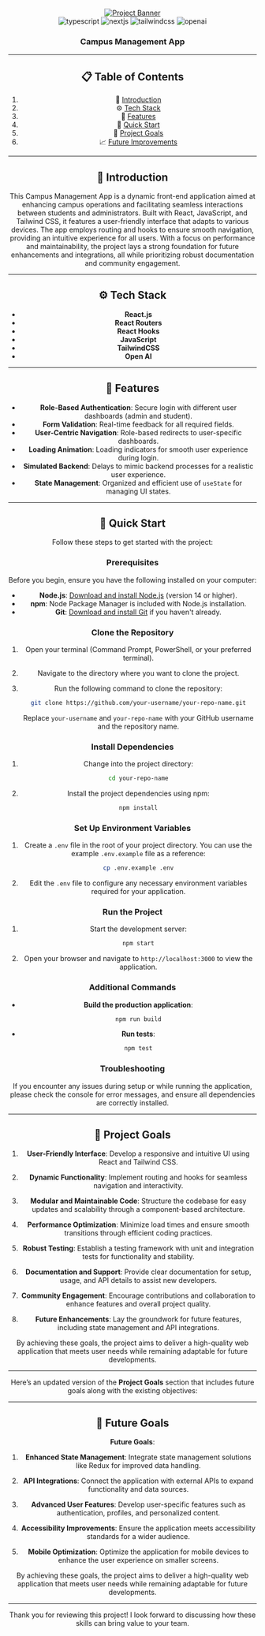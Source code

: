 
<div align="center">
  <br />
    <a href="https://github.com/your-github-username/campus-management-app" target="_blank">
      <img src="https://github.com/user-attachments/assets/769882e6-bae6-4932-a117-829cf34f809f" alt="Project Banner" />
    </a>
  <br />

  <div>
    <img src="https://img.shields.io/badge/-TypeScript-black?style=for-the-badge&logoColor=white&logo=typescript&color=3178C6" alt="typescript" />
    <img src="https://img.shields.io/badge/-Next_JS-black?style=for-the-badge&logoColor=white&logo=nextdotjs&color=000000" alt="nextjs" />
    <img src="https://img.shields.io/badge/-Tailwind_CSS-black?style=for-the-badge&logoColor=white&logo=tailwindcss&color=06B6D4" alt="tailwindcss" />
    <img src="https://img.shields.io/badge/-Open_AI-black?style=for-the-badge&logoColor=white&logo=openai&color=412991" alt="openai" />
  </div>

  <h3 align="center">Campus Management App</h3>

---

## 📋 Table of Contents

1. 🤖 [Introduction](#introduction)
2. ⚙️ [Tech Stack](#tech-stack)
3. 🔋 [Features](#features)
4. 🤸 [Quick Start](#quick-start)
5. 🔗 [Project Goals](#project-goals)
6. 📈 [Future Improvements](#future-improvements)

---

## <a name="introduction">🤖 Introduction</a>

This Campus Management App is a dynamic front-end application aimed at enhancing campus operations and facilitating seamless interactions between students and administrators. Built with React, JavaScript, and Tailwind CSS, it features a user-friendly interface that adapts to various devices. The app employs routing and hooks to ensure smooth navigation, providing an intuitive experience for all users. With a focus on performance and maintainability, the project lays a strong foundation for future enhancements and integrations, all while prioritizing robust documentation and community engagement.



---

## <a name="tech-stack">⚙️ Tech Stack</a>

- **React.js**
- **React Routers**
- **React Hooks**
- **JavaScript**
- **TailwindCSS**
- **Open AI**

---

## <a name="features">🔋 Features</a>

- **Role-Based Authentication**: Secure login with different user dashboards (admin and student).
- **Form Validation**: Real-time feedback for all required fields.
- **User-Centric Navigation**: Role-based redirects to user-specific dashboards.
- **Loading Animation**: Loading indicators for smooth user experience during login.
- **Simulated Backend**: Delays to mimic backend processes for a realistic user experience.
- **State Management**: Organized and efficient use of `useState` for managing UI states.

---

## <a name="quick-start">🚀 Quick Start</a>

Follow these steps to get started with the project:

### Prerequisites

Before you begin, ensure you have the following installed on your computer:

- **Node.js**: [Download and install Node.js](https://nodejs.org/) (version 14 or higher).
- **npm**: Node Package Manager is included with Node.js installation.
- **Git**: [Download and install Git](https://git-scm.com/) if you haven't already.

### Clone the Repository

1. Open your terminal (Command Prompt, PowerShell, or your preferred terminal).
2. Navigate to the directory where you want to clone the project.
3. Run the following command to clone the repository:

   ```bash
   git clone https://github.com/your-username/your-repo-name.git
   ```

   Replace `your-username` and `your-repo-name` with your GitHub username and the repository name.

### Install Dependencies

1. Change into the project directory:

   ```bash
   cd your-repo-name
   ```

2. Install the project dependencies using npm:

   ```bash
   npm install
   ```

### Set Up Environment Variables

1. Create a `.env` file in the root of your project directory. You can use the example `.env.example` file as a reference:

   ```bash
   cp .env.example .env
   ```

2. Edit the `.env` file to configure any necessary environment variables required for your application.

### Run the Project

1. Start the development server:

   ```bash
   npm start
   ```

2. Open your browser and navigate to `http://localhost:3000` to view the application.

### Additional Commands

- **Build the production application**:

  ```bash
  npm run build
  ```

- **Run tests**:

  ```bash
  npm test
  ```

### Troubleshooting

If you encounter any issues during setup or while running the application, please check the console for error messages, and ensure all dependencies are correctly installed.

---

## <a name="project-goals">🎯 Project Goals</a>

1. **User-Friendly Interface**: Develop a responsive and intuitive UI using React and Tailwind CSS.

2. **Dynamic Functionality**: Implement routing and hooks for seamless navigation and interactivity.

3. **Modular and Maintainable Code**: Structure the codebase for easy updates and scalability through a component-based architecture.

4. **Performance Optimization**: Minimize load times and ensure smooth transitions through efficient coding practices.

5. **Robust Testing**: Establish a testing framework with unit and integration tests for functionality and stability.

6. **Documentation and Support**: Provide clear documentation for setup, usage, and API details to assist new developers.

7. **Community Engagement**: Encourage contributions and collaboration to enhance features and overall project quality.

8. **Future Enhancements**: Lay the groundwork for future features, including state management and API integrations.

By achieving these goals, the project aims to deliver a high-quality web application that meets user needs while remaining adaptable for future developments.

--- 

Here’s an updated version of the **Project Goals** section that includes future goals along with the existing objectives:

---

## <a name="future-goals">🎯 Future Goals</a>

**Future Goals**:

1. **Enhanced State Management**: Integrate state management solutions like Redux for improved data handling.

2. **API Integrations**: Connect the application with external APIs to expand functionality and data sources.

3. **Advanced User Features**: Develop user-specific features such as authentication, profiles, and personalized content.

4. **Accessibility Improvements**: Ensure the application meets accessibility standards for a wider audience.

5. **Mobile Optimization**: Optimize the application for mobile devices to enhance the user experience on smaller screens.

By achieving these goals, the project aims to deliver a high-quality web application that meets user needs while remaining adaptable for future developments.

--- 

Thank you for reviewing this project! I look forward to discussing how these skills can bring value to your team.
